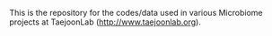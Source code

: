 This is the repository for the codes/data used in various Microbiome projects
at TaejoonLab (http://www.taejoonlab.org). 


